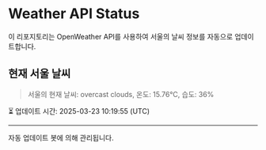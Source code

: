 
# Weather API Status

이 리포지토리는 OpenWeather API를 사용하여 서울의 날씨 정보를 자동으로 업데이트합니다.

## 현재 서울 날씨
> 서울의 현재 날씨: overcast clouds, 온도: 15.76°C, 습도: 36%

⏳ 업데이트 시간: 2025-03-23 10:19:55 (UTC)

---
자동 업데이트 봇에 의해 관리됩니다.
